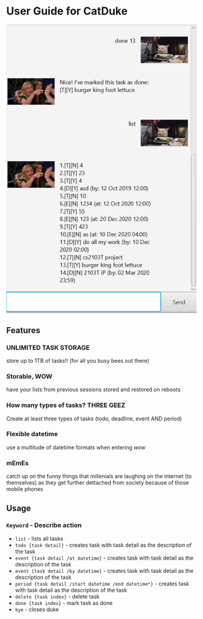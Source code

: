 # User Guide for CatDuke

![Image of Yaktocat](./Ui.png)

## Features 

### UNLIMITED TASK STORAGE
store up to 1TB of tasks!! (for all you busy bees out there)

### Storable, **WOW**
have your lists from previous sessions stored and restored on reboots

### How many types of tasks? THREE **GEEZ**
Create at least three types of tasks (todo, deadline, event AND period)

### Flexible datetime
use a multitude of datetime formats when entering *wow*

### mEmEs
catch up on the funny things that millenials are laughing on the internet (to themselves) as they get further dettached from society because of those mobile phones

## Usage

### `Keyword` - Describe action

* `list` - lists all tasks 
* `todo {task detail}` - creates task with task detail as the description of the task
* `event {task detail /at datetime}` - creates task with task detail as the description of the task
* `event {task detail /by datetime}` - creates task with task detail as the description of the task
* `period {task detail /start datetime /end datetime*}` - creates task with task detail as the description of the task
* `delete {task index}` - delete task
* `done {task index}` - mark task as done
* `bye` - closes duke
